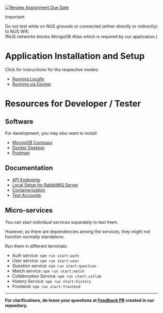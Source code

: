 [![Review Assignment Due Date](https://classroom.github.com/assets/deadline-readme-button-24ddc0f5d75046c5622901739e7c5dd533143b0c8e959d652212380cedb1ea36.svg)](https://classroom.github.com/a/6BOvYMwN)

> [!IMPORTANT]
> Do _not_ test while on NUS grounds or connected
> (either directly or indirectly) to NUS Wifi.\
> (NUS networks blocks MongoDB Atlas which is required by our application.)

# Application Installation and Setup

Click for instructions for the respective modes:

- [Running Locally](docs/LocalHosting.md)
- [Running via Docker](docs/Containerization.md)

# Resources for Developer / Tester

## Software

For development, you may also want to install:

- [MongoDB Compass](https://www.mongodb.com/try/download/compass)
- [Docker Desktop](https://www.docker.com/get-started/)
- [Postman](https://www.postman.com/downloads/)

## Documentation

- [API Endpoints](docs/ApiEndpoints.md)
- [Local Setup for RabbitMQ Server](docs/LocalRabbitMqSetup.md)
- [Containerization](docs/Containerization.md)
- [Test Accounts](docs/TestAccounts.md)

## Micro-services

You can start individual services separately to test them.

However, as there are dependencies among the services,
they might not function normally standalone.

Run them in different terminals:

- Auth service: `npm run start:auth`
- User service: `npm run start:user`
- Question service: `npm run start:question`
- Match service: `npm run start:match`
- Collaboration Service: `npm run start:collab`
- History Service: `npm run start:history`
- Frontend: `npm run start:frontend`

---

**For clarifications, do leave your questions at [Feedback PR](https://github.com/CS3219-AY2324S1/ay2324s1-course-assessment-g32/pull/1) created in our repository.**
